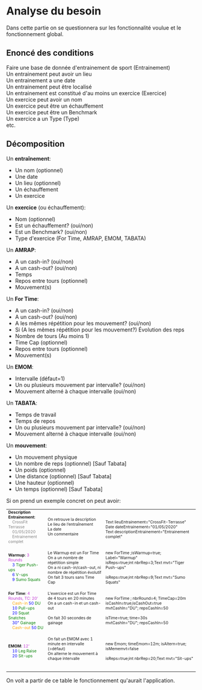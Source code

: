 # Analyse du besoin

Dans cette partie on se questionnera sur les fonctionnalité voulue et le fonctionnement global.  

## Enoncé des conditions

Faire une base de donnée d'entrainement de sport (Entrainement)  
Un entrainement peut avoir un lieu  
Un entrainement a une date  
Un entrainement peut être localisé  
Un entrainement est constitué d'au moins un exercice (Exercice)  
Un exercice peut avoir un nom  
Un exercice peut être un échauffement  
Un exercice peut être un Benchmark  
Un exercice a un Type (Type)  
etc.


## Décomposition
Un **entraînement**:

- Un nom (optionnel)
- Une date
- Un lieu (optionnel)
- Un échauffement
- Un exercice

Un **exercice** (ou échauffement):

- Nom  (optionnel)
- Est un échauffement? (oui/non)
- Est un Benchmark? (oui/non)
- Type d'exercice (For Time, AMRAP, EMOM, TABATA)

Un **AMRAP**:

- A un cash-in? (oui/non)
- A un cash-out? (oui/non)
- Temps
- Repos entre tours (optionnel)
- Mouvement(s)

Un **For Time**:

- A un cash-in? (oui/non)
- A un cash-out? (oui/non)
- A les mêmes répétition pour les mouvement? (oui/non)
- Si (A les mêmes répétition pour les mouvement?) Évolution des reps
- Nombre de tours (Au moins 1)
- Time Cap (optionnel)
- Repos entre tours (optionnel)
- Mouvement(s)

Un **EMOM**:

- Intervalle (défaut=1)
- Un ou plusieurs mouvement par intervalle? (oui/non)
- Mouvement alterné à chaque intervalle (oui/non)


Un **TABATA**:

- Temps de travail
- Temps de repos
- Un ou plusieurs mouvement par intervalle? (oui/non)
- Mouvement alterné à chaque intervalle (oui/non)


Un **mouvement**:

- Un mouvement physique
- Un nombre de reps (optionnel) \[Sauf Tabata]
- Un poids (optionnel)
- Une distance (optionnel) \[Sauf Tabata]
- Une hauteur (optionnel)
- Un temps (optionnel) \[Sauf Tabata]

Si on prend un exemple concret on peut avoir:
  
  
<table style="font-size:75%">
<tr>
  <td>
    <b>Description Entrainement:</b><br>
    &emsp;<span style="color:grey">CrossFit Terrasse<br>
    &emsp;01/05/2020<br>
    &emsp;Entrainement complet</span><br><br>
  </td>
  <td>
    On retrouve la description<br>
    Le lieu de l’entraînement<br>
    La date<br>
    Un commentaire<br><br>
  </td>
  <td>
    <br>
    Text lieuEntrainement="CrossFit-Terrasse"<br>
    Date dateEntrainement="01/05/2020"<br>
    Text descriptionEntrainement="Entrainement complet"<br><br>
  </td>
</tr>

<tr>
  <td>
    <b>Warmup</b>: <span style="color:#c239d4">3 Rounds</span><br> 
    &emsp;<span style="color:blue">3</span>
    <span style="color:green">Tiger Push-ups</span><br>
    &emsp;<span style="color:blue">6</span>
    <span style="color:green">V-ups</span><br>
    &emsp;<span style="color:blue">9</span>
    <span style="color:green">Sumo Squats</span><br><br>
  </td>
  <td>
    Le Warmup est un For Time<br>
    On a un nombre de répétition simple<br>
    On a ni cash-in/cash-out, ni nombre de répétition évolutif<br>
    On fait 3 tours sans Time Cap<br><br>
  </td>
  <td>
    new ForTime ;isWarmup=true; Label="Warmup"<br>
    isReps=true;int nbrRep=3;Text mvt="Tiger Push-ups"<br>
    <br>
    isReps=true;int nbrRep=9;Text mvt="Sumo Squats"<br><br>
  </td>
</tr>

<tr>
  <td>
    <b>For Time</b>: <span style="color:#c239d4">4 Rounds, TC: 20’</span><br> 
    &emsp;<span style="color:orange">Cash-in </span>
    <span style="color:blue">50</span>
    <span style="color:green">DU</span><br>
    &emsp;<span style="color:blue">10</span>
    <span style="color:green">Pull-ups</span><br>
    &emsp;<span style="color:blue">20</span>
    <span style="color:green">Squat Snatches</span><br> 
    &emsp;<span style="color:blue">30"</span>
    <span style="color:green">Gainage</span><br>
    &emsp;<span style="color:orange">Cash-out </span>
    <span style="color:blue">50</span>
    <span style="color:green">DU</span><br><br>
  </td>
  <td>
    L'exercice est un For Time de 4 tours en 20 minutes<br>
    On a un cash-in et un cash-out<br>
    <br>
    On fait 30 secondes de gainage<br>
    <br><br>
  </td>
  <td>
    new ForTime ; nbrRound=4; TimeCap=20m<br>
    isCashIn=true;isCashOut=true<br>
    mvtCashIn="DU"; repsCashIn=50<br>
    <br>
    isTime=true; time=30s<br>
    mvtCashIn="DU"; repsCashIn=50<br><br>
  </td>
</tr>

<tr>
  <td>
    <b>EMOM</b>: <span style="color:#c239d4">12'</span><br> 
    &emsp;<span style="color:blue">10</span>
    <span style="color:green">Leg Raise</span><br>
    &emsp;<span style="color:blue">20</span>
    <span style="color:green">Sit-ups</span><br><br>
  </td>
  <td>
    On fait un EMOM avec 1 minute en intervalle (=défaut)<br>
    On alterne le mouvement à chaque intervalle<br>
    <br><br>
  </td>
  <td>
    new Emom; timeEmom=12m; isAltern=true; isMememvt=false <br>
    <br>
    isReps=true;int nbrRep=20;Text mvt="Sit-ups"<br><br>
  </td>
</tr>

</table>


On voit a partir de ce table le fonctionnement qu'aurait l'application.